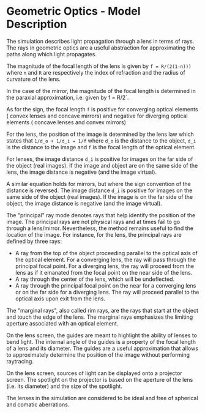 # Geometric Optics - Model Description

The simulation describes light propagation through a lens in terms of rays. The rays in geometric optics are a useful
abstraction for approximating the paths along which light propagates.

The magnitude of the focal length of the lens is given by `f = R/(2(1-n)))`
where `n` and `R` are respectively the index of refraction and the radius of curvature of the lens.

In the case of the mirror, the magnitude of the focal length is determined in the paraxial approximation, i.e. given by
f = R/2`.

As for the sign, the focal length `f` is positive for converging optical elements ( convex lenses and concave mirrors)
and negative for diverging optical elements ( concave lenses and convex mirrors)

For the lens, the position of the image is determined by the lens law which states that `1/d_o + 1/d_i = 1/f`
where `d_o` is the distance to the object, `d_i` is the distance to the image and `f` is the focal length of the optical
element.

For lenses, the image distance `d_i` is positive for images on the far side of the object (real images). If the image
and object are on the same side of the lens, the image distance is negative (and the image virtual).

A similar equation holds for mirrors, but where the sign convention of the distance is reversed. The image
distance `d_i` is positive for images on the same side of the object (real images). If the image is on the far side of
the object, the image distance is negative (and the image virtual).

The "principal" ray mode denotes rays that help identify the position of the image. The principal rays are not physical
rays and at times fail to go through a lens/mirror. Nevertheless, the method remains useful to find the location of the
image. For instance, for the lens, the principal rays are defined by three rays:

- A ray from the top of the object proceeding parallel to the optical axis of the optical element. For a converging
  lens, the ray will pass through the principal focal point. For a diverging lens, the ray will proceed from the lens as
  if it emanated from the focal point on the near side of the lens.
- A ray through the center of the lens, which will be undeflected.
- A ray through the principal focal point on the near for a converging lens or on the far side for a diverging lens. The
  ray will proceed parallel to the optical axis upon exit from the lens.

The "marginal rays", also called rim rays, are the rays that start at the object and touch the edge of the lens. The
marginal rays emphasizes the limiting aperture associated with an optical element.

On the lens screen, the guides are meant to highlight the ability of lenses to bend light. The internal angle of the
guides is a property of the focal length of a lens and its diameter. The guides are a useful approximation that allows
to approximately determine the position of the image without performing raytracing.

On the lens screen, sources of light can be displayed onto a projector screen. The spotlight on the projector is based
on the aperture of the lens (i.e. its diameter) and the size of the spotlight.

The lenses in the simulation are considered to be ideal and free of spherical and comatic aberrations.
